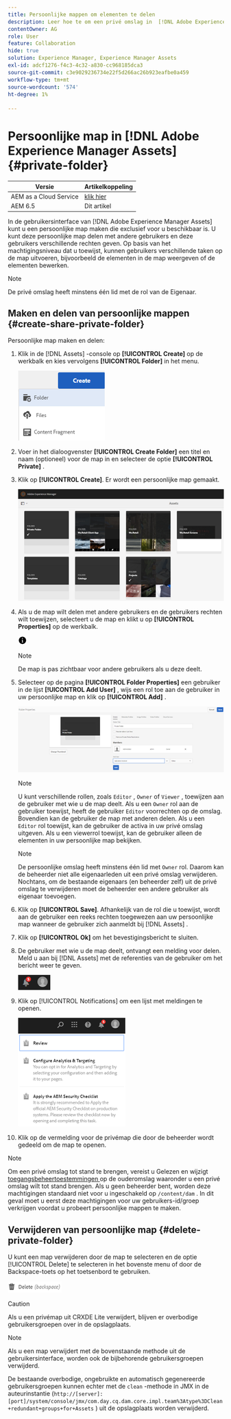 ```yaml
---
title: Persoonlijke mappen om elementen te delen
description: Leer hoe te om een privé omslag in  [!DNL Adobe Experience Manager Assets]  tot stand te brengen en het met andere gebruikers te delen en diverse voorrechten aan hen toe te wijzen.
contentOwner: AG
role: User
feature: Collaboration
hide: true
solution: Experience Manager, Experience Manager Assets
exl-id: adcf1276-f4c3-4c32-a830-cc968185dca3
source-git-commit: c3e9029236734e22f5d266ac26b923eafbe0a459
workflow-type: tm+mt
source-wordcount: '574'
ht-degree: 1%

---
```


# Persoonlijke map in [!DNL Adobe Experience Manager Assets] {#private-folder}

| Versie | Artikelkoppeling |
| -------- | ---------------------------- |
| AEM as a Cloud Service | [ klik hier ](https://experienceleague.adobe.com/docs/experience-manager-cloud-service/content/assets/manage/private-folder.html?lang=en) |
| AEM 6.5 | Dit artikel |

In de gebruikersinterface van [!DNL Adobe Experience Manager Assets] kunt u een persoonlijke map maken die exclusief voor u beschikbaar is. U kunt deze persoonlijke map delen met andere gebruikers en deze gebruikers verschillende rechten geven. Op basis van het machtigingsniveau dat u toewijst, kunnen gebruikers verschillende taken op de map uitvoeren, bijvoorbeeld de elementen in de map weergeven of de elementen bewerken.

>[!NOTE]
>
>De privé omslag heeft minstens één lid met de rol van de Eigenaar.

## Maken en delen van persoonlijke mappen {#create-share-private-folder}

Persoonlijke map maken en delen:

1. Klik in de [!DNL Assets] -console op **[!UICONTROL Create]** op de werkbalk en kies vervolgens **[!UICONTROL Folder]** in het menu.

   ![ creeer activa omslag ](assets/Create-folder.png)

1. Voer in het dialoogvenster **[!UICONTROL Create Folder]** een titel en naam (optioneel) voor de map in en selecteer de optie **[!UICONTROL Private]** .

1. Klik op **[!UICONTROL Create]**. Er wordt een persoonlijke map gemaakt.

   ![ chlimage_1-413 ](assets/chlimage_1-413.png)

1. Als u de map wilt delen met andere gebruikers en de gebruikers rechten wilt toewijzen, selecteert u de map en klikt u op **[!UICONTROL Properties]** op de werkbalk.

   ![ info optie ](assets/do-not-localize/info-circle-icon.png)

   >[!NOTE]
   >
   >De map is pas zichtbaar voor andere gebruikers als u deze deelt.

1. Selecteer op de pagina **[!UICONTROL Folder Properties]** een gebruiker in de lijst **[!UICONTROL Add User]** , wijs een rol toe aan de gebruiker in uw persoonlijke map en klik op **[!UICONTROL Add]** .

   ![ chlimage_1-415 ](assets/chlimage_1-415.png)

   >[!NOTE]
   >
   >U kunt verschillende rollen, zoals `Editor` , `Owner` of `Viewer` , toewijzen aan de gebruiker met wie u de map deelt. Als u een `Owner` rol aan de gebruiker toewijst, heeft de gebruiker `Editor` voorrechten op de omslag. Bovendien kan de gebruiker de map met anderen delen. Als u een `Editor` rol toewijst, kan de gebruiker de activa in uw privé omslag uitgeven. Als u een viewerrol toewijst, kan de gebruiker alleen de elementen in uw persoonlijke map bekijken.

   >[!NOTE]
   >
   >De persoonlijke omslag heeft minstens één lid met `Owner` rol. Daarom kan de beheerder niet alle eigenaarleden uit een privé omslag verwijderen. Nochtans, om de bestaande eigenaars (en beheerder zelf) uit de privé omslag te verwijderen moet de beheerder een andere gebruiker als eigenaar toevoegen.

1. Klik op **[!UICONTROL Save]**. Afhankelijk van de rol die u toewijst, wordt aan de gebruiker een reeks rechten toegewezen aan uw persoonlijke map wanneer de gebruiker zich aanmeldt bij [!DNL Assets] .
1. Klik op **[!UICONTROL Ok]** om het bevestigingsbericht te sluiten.
1. De gebruiker met wie u de map deelt, ontvangt een melding voor delen. Meld u aan bij [!DNL Assets] met de referenties van de gebruiker om het bericht weer te geven.

   ![ chlimage_1-416 ](assets/chlimage_1-416.png)

1. Klik op [!UICONTROL Notifications] om een lijst met meldingen te openen.

   ![ Lijst van berichten ](assets/Assets-Notification.png)

1. Klik op de vermelding voor de privémap die door de beheerder wordt gedeeld om de map te openen.

>[!NOTE]
>
>Om een privé omslag tot stand te brengen, vereist u Gelezen en wijzigt [ toegangsbeheertoestemmingen ](/help/sites-administering/security.md#permissions-in-aem) op de ouderomslag waaronder u een privé omslag wilt tot stand brengen. Als u geen beheerder bent, worden deze machtigingen standaard niet voor u ingeschakeld op `/content/dam` . In dit geval moet u eerst deze machtigingen voor uw gebruikers-id/groep verkrijgen voordat u probeert persoonlijke mappen te maken.

## Verwijderen van persoonlijke map {#delete-private-folder}

U kunt een map verwijderen door de map te selecteren en de optie [!UICONTROL Delete] te selecteren in het bovenste menu of door de Backspace-toets op het toetsenbord te gebruiken.

![ schrappingsoptie in hoogste menu ](assets/delete-option.png)

>[!CAUTION]
>
>Als u een privémap uit CRXDE Lite verwijdert, blijven er overbodige gebruikersgroepen over in de opslagplaats.

>[!NOTE]
>
>Als u een map verwijdert met de bovenstaande methode uit de gebruikersinterface, worden ook de bijbehorende gebruikersgroepen verwijderd.
>
>De bestaande overbodige, ongebruikte en automatisch gegenereerde gebruikersgroepen kunnen echter met de `clean` -methode in JMX in de auteurinstantie (`http://[server]:[port]/system/console/jmx/com.day.cq.dam.core.impl.team%3Atype%3DClean+redundant+groups+for+Assets` ) uit de opslagplaats worden verwijderd.
